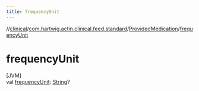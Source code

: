 ```yaml
---
title: frequencyUnit
---
```

//[clinical](../../../index.html)/[com.hartwig.actin.clinical.feed.standard](../index.html)/[ProvidedMedication](index.html)/[frequencyUnit](frequency-unit.html)



# frequencyUnit



[JVM]\
val [frequencyUnit](frequency-unit.html): [String](https://kotlinlang.org/api/latest/jvm/stdlib/kotlin/-string/index.html)?




